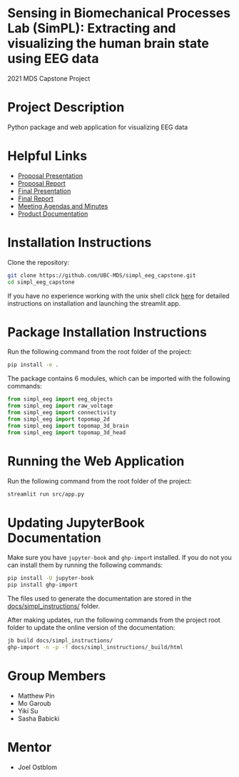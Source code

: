 # Sensing in Biomechanical Processes Lab (SimPL): Extracting and visualizing the human brain state using EEG data 
2021 MDS Capstone Project

# Project Description
Python package and web application for visualizing EEG data

# Helpful Links
- [Proposal Presentation](https://github.com/UBC-MDS/simpl_eeg_capstone/blob/main/reports/Capstone_Proposal_Presentation.pdf)
- [Proposal Report](https://github.com/UBC-MDS/simpl_eeg_capstone/blob/main/reports/Proposal.pdf)
- [Final Presentation](https://github.com/UBC-MDS/simpl_eeg_capstone/blob/main/reports/Capstone_Final_Presentation.pdf)
- [Final Report](https://github.com/UBC-MDS/simpl_eeg_capstone/blob/main/reports/Final_Report.pdf)
- [Meeting Agendas and Minutes](https://github.com/UBC-MDS/simpl_eeg_capstone/tree/main/docs/minutes/_posts)
- [Product Documentation](https://ubc-mds.github.io/simpl_eeg_capstone/)

# Installation Instructions
Clone the repository:
```bash
git clone https://github.com/UBC-MDS/simpl_eeg_capstone.git
cd simpl_eeg_capstone
```
If you have no experience working with the unix shell click [here](https://ubc-mds.github.io/simpl_eeg_capstone/installation.html) for detailed instructions on installation and launching the streamlit app.


# Package Installation Instructions
Run the following command from the root folder of the project:
```bash
pip install -e .
```

The package contains 6 modules, which can be imported with the following commands:
```python
from simpl_eeg import eeg_objects
from simpl_eeg import raw_voltage
from simpl_eeg import connectivity
from simpl_eeg import topomap_2d
from simpl_eeg import topomap_3d_brain
from simpl_eeg import topomap_3d_head
```

# Running the Web Application
Run the following command from the root folder of the project: 
```bash
streamlit run src/app.py
```

# Updating JupyterBook Documentation
Make sure you have `jupyter-book` and `ghp-impor`t installed. If you do not you can install them by running the following commands: 
```bash
pip install -U jupyter-book
pip install ghp-import
```

The files used to generate the documentation are stored in the [docs/simpl_instructions/](https://github.com/UBC-MDS/simpl_eeg_capstone/tree/main/docs/simpl_instructions) folder. 

After making updates, run the following commands from the project root folder to update the online version of the documentation:

```bash
jb build docs/simpl_instructions/
ghp-import -n -p -f docs/simpl_instructions/_build/html
```

# Group Members
- Matthew Pin
- Mo Garoub
- Yiki Su
- Sasha Babicki

# Mentor
- Joel Ostblom
